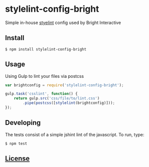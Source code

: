# stylelint-config-bright

Simple in-house [styelint](https://github.com/stylelint/stylelint) config used by Bright Interactive

## Install

```console
$ npm install stylelint-config-bright
```

## Usage

Using Gulp to lint your files via postcss

```js
var brightconfig = require('stylelint-config-bright');

gulp.task('csslint', function() {
    return gulp.src('css/file/to/lint.css')
        .pipe(postcss([stylelint(brightconfig)]));
});
```

## Developing

The tests consist of a simple jshint lint of the javascript. To run, type:

```console
$ npm test
```

## [License](LICENSE)


